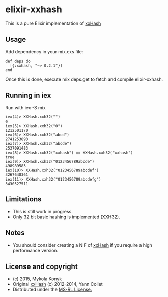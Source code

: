 elixir-xxhash
======

This is a pure Elixir implementation of [xxHash](https://github.com/Cyan4973/xxHash)

## Usage
Add dependency in your mix.exs file:
```
def deps do
  [{:xxhash, "~> 0.2.1"}]
end
```
Once this is done, execute mix deps.get to fetch and compile elixir-xxhash.

## Running in iex
Run with iex -S mix
```
iex(4)> XXHash.xxh32("")
0
iex(5)> XXHash.xxh32("0")
1212501170
iex(6)> XXHash.xxh32("abcd")
2741253893
iex(7)> XXHash.xxh32("abcde")
2537091483
iex(8)> XXHash.xxh32("xxhash") == XXHash.xxh32("xxhash")
true
iex(9)> XXHash.xxh32("0123456789abcde")
498989583
iex(10)> XXHash.xxh32("0123456789abcdef")
3267648361
iex(11)> XXHash.xxh32("0123456789abcdefg")
3430527511
```

## Limitations
* This is still work in progress.
* Only 32 bit basic hashing is implemented (XXH32).

## Notes
* You should consider creating a NIF of [xxHash](https://github.com/Cyan4973/xxHash) if you require a high performance version.

## License and copyright
* (c) 2015, Mykola Konyk
* Original [xxHash](https://github.com/Cyan4973/xxHash) (c) 2012-2014, Yann Collet
* Distributed under the [MS-RL License.](http://opensource.org/licenses/MS-RL)
